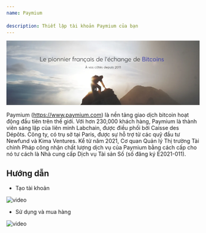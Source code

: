 ```yaml
---
name: Paymium

description: Thiết lập tài khoản Paymium của bạn
---
```


![cover](assets/cover.webp)

Paymium (https://www.paymium.com) là nền tảng giao dịch bitcoin hoạt động đầu tiên trên thế giới. Với hơn 230,000 khách hàng, Paymium là thành viên sáng lập của liên minh Labchain, được điều phối bởi Caisse des Dépôts. Công ty, có trụ sở tại Paris, được sự hỗ trợ từ các quỹ đầu tư Newfund và Kima Ventures. Kể từ năm 2021, Cơ quan Quản lý Thị trường Tài chính Pháp công nhận chất lượng dịch vụ của Paymium bằng cách cấp cho nó tư cách là Nhà cung cấp Dịch vụ Tài sản Số (số đăng ký E2021-011).

## Hướng dẫn

- Tạo tài khoản

![video](https://youtu.be/fioQ7BvmFtI)

- Sử dụng và mua hàng

![video](https://youtu.be/JVizZzRmJf8)